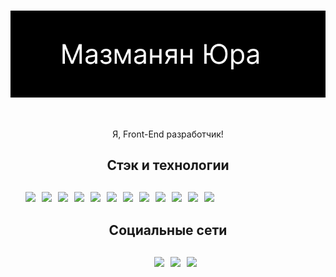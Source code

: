 <h1  style="
        display: flex; 
        justify-content:center
        width:100%;
        margin-bottom:50px
            ">
    <img  src="assets/header-logo.png">
    
</h1>

<p  style="
        display: flex; 
        justify-content:center;
        margin-bottom:50px:
        ">
    Я, Front-End разработчик!
</p>

<h2 style="
        display: flex; 
        justify-content:center;
        margin-bottom:30px
            ">
            Стэк и технологии
</h2>
<article>
<ul  style="display: flex; 
            gap: 10px;
            flex-wrap:wrap;
            align-items: center;
            list-style:none">
    <li>    
        <img src="https://img.shields.io/badge/html5-black?style=for-the-badge&logo=HTML"/>
    </li>
    <li>
        <img src="https://img.shields.io/badge/css3-black?style=for-the-badge&logo=css3"/>      
    </li>
    <li>
        <img src="https://img.shields.io/badge/sass-black?style=for-the-badge&logo=sass"/>
    </li>
    <li>
        <img src="https://img.shields.io/badge/JQuery-black?style=for-the-badge&logo=jquery"/>
    </li>
    <li>
        <img src="https://img.shields.io/badge/bootstrap-black?style=for-the-badge&logo=bootstrap"/>
    </li>
    <li>
        <img src="https://img.shields.io/badge/javascript-black?style=for-the-badge&logo=javascript"/>      
    </li>
    <li>
        <img src="https://img.shields.io/badge/npm-black?style=for-the-badge&logo=npm"/>
    </li>
    <li>
        <img src="https://img.shields.io/badge/gulp-black?style=for-the-badge&logo=gulp"/>
    </li>
    <li>
        <img src="https://img.shields.io/badge/webpack-black?style=for-the-badge&logo=webpack"/>
    </li>
    <li>
        <img src="https://img.shields.io/badge/react-black?style=for-the-badge&logo=react"/>
    </li>
     <li>
        <img src="https://img.shields.io/badge/redux/toolkit-black?style=for-the-badge&logo=redux/toolkit"/>
    </li>
    <li>
        <img src="https://img.shields.io/badge/docker-black?style=for-the-badge&logo=docker"/>
    </li>

</ul>
</article>
<h2 style="
        display: flex; 
        justify-content:center;
        margin-bottom:30px
            "> Социальные сети</h2>
<article>
    <ul style="display: flex; 
            justify-content:center;
            gap: 10px;
            flex-wrap:wrap;
            align-items: center;
            list-style:none">
       <li>
            <a href="https://wa.me/79304061748">
                <img src="https://img.shields.io/badge/whatsapp-black?style=for-the-badge&logo=whatsapp"/>
            </a>
        </li>
         <li>
            <a href="mailto:mazmanya@mail.ru">
                <img src="https://img.shields.io/badge/mail-black?style=for-the-badge&logo=mail.ru"/>
            </a>
        </li>
        <li>
            <a href="https://te.me/79304061748">
                <img src="https://img.shields.io/badge/telegram-black?style=for-the-badge&logo=telegram"/>
            </a>
    </ul>
</article>

